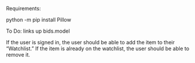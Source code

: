 Requirements:

python -m pip install Pillow

To Do:
links up bids.model


If the user is signed in, the user should be able to add the item to their “Watchlist.” If the item is already on the watchlist, the user should be able to remove it.